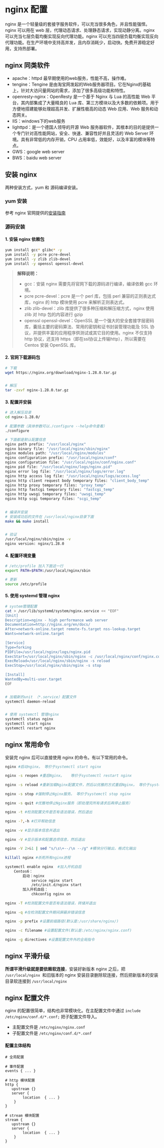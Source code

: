# nginx 配置

nginx 是一个轻量级的套接字服务软件，可以充当很多角色，并且性能强悍。nginx 可以用在 web 层，代理动态请求、处理静态请求，实现动静分离。nginx 可以充当七层负载均衡实现反向代理功能。nginx 可以充当四层负载均衡实现反向代理功能。在生产环境中支持高并发，且内存消耗少，启动快。免费开源稳定好用，支持热部署。



## nginx 同类软件

- apache：httpd 最早期使用的web服务，性能不高，操作难。
- tengine：Tengine 是由淘宝网发起的Web服务器项目。它在Nginx的基础上，针对大访问量网站的需求，添加了很多高级功能和特性。
- openresty-nginx：OpenResty 是一个基于 Nginx 与 Lua 的高性能 Web 平台，其内部集成了大量精良的 Lua 库、第三方模块以及大多数的依赖项。用于方便地搭建能够处理超高并发、扩展性极高的动态 Web 应用、Web 服务和动态网关。
- IIS：windows下的web服务
- lighttpd：是一个德国人领导的开源 Web 服务器软件，其根本的目的是提供一个专门针对高性能网站，安全、快速、兼容性好并且灵活的 Web Server 环境。具有非常低的内存开销，CPU 占用率低，效能好，以及丰富的模块等特点。
- GWS：google web server
- BWS：baidu web server



## 安装 nginx 

两种安装方式，yum 和 源码编译安装。

### yum 安装

参考 nginx 官网提供的[安装指南](https://nginx.org/en/linux_packages.html)

### 源码安装

#### 1. 安装 nginx 依赖包

~~~bash
yum install gcc* glibc* -y
yum install -y pcre pcre-devel
yum install -y zlib zlib-devel
yum install -y openssl openssl-devel
~~~

>**解释说明：**
>
>- gcc：安装 nginx 需要先将官网下载的源码进行编译，编译依赖 gcc 环境。
>- pcre pcre-devel：pcre 是一个 perl 库，包括 perl 兼容的正则表达式库，nginx 的 http 模块使用 pcre 来解析正则表达式。
>- zlib zlib-devel：zlib 库提供了很多种压缩和解压缩方式，nginx 使用 zlib 对 http 包的内容进行 gzip
>- openssl openssl-devel：OpenSSL 是一个强大的安全套接字层密码库，囊括主要的密码算法、常用的密钥和证书封装管理功能及 SSL 协议，并提供丰富的应用程序供测试或其它目的使用。nginx 不仅支持 http 协议，还支持 https（即在ssl协议上传输http），所以需要在 Centos 安装 OpenSSL 库。



#### 2. 官网下载源码包

~~~bash
# 下载
wget https://nginx.org/download/nginx-1.28.0.tar.gz


# 解压
tar -zxvf nginx-1.28.0.tar.gz
~~~

#### 3. 配置并安装

~~~bash
# 进入解压目录
cd nginx-1.28.0/
 
# 配置参数（具体参数可以./configure --help命令查看）
./configure

# 下面都是默认配置信息
nginx path prefix: "/usr/local/nginx"
nginx binary file: "/usr/local/nginx/sbin/nginx"
nginx modules path: "/usr/local/nginx/modules"
nginx configuration prefix: "/usr/local/nginx/conf"
nginx configuration file: "/usr/local/nginx/conf/nginx.conf"
nginx pid file: "/usr/local/nginx/logs/nginx.pid"
nginx error log file: "/usr/local/nginx/logs/error.log"
nginx http access log file: "/usr/local/nginx/logs/access.log"
nginx http client request body temporary files: "client_body_temp"
nginx http proxy temporary files: "proxy_temp"
nginx http fastcgi temporary files: "fastcgi_temp"
nginx http uwsgi temporary files: "uwsgi_temp"
nginx http scgi temporary files: "scgi_temp"
 

# 编译并安装
# 安装成功后的文件在 /usr/local/nginx目录下面
make && make install

 
# 验证
/usr/local/nginx/sbin/nginx -v
nginx version: nginx/1.28.0
~~~



#### 4. 配置环境变量

~~~bash
# /etc/profile 加入下面这一行
export PATH=$PATH:/usr/local/nginx/sbin

# 更新
source /etc/profile
~~~

#### 5. 使用 systemd 管理 nginx

~~~bash
# system管理配置
cat > /usr/lib/systemd/system/nginx.service << "EOF"
[Unit]
Description=nginx - high performance web server
Documentation=http://nginx.org/en/docs/
After=network-online.target remote-fs.target nss-lookup.target
Wants=network-online.target
 
[Service]
Type=forking
PIDFile=/usr/local/nginx/logs/nginx.pid
ExecStart=/usr/local/nginx/sbin/nginx -c /usr/local/nginx/conf/nginx.conf
ExecReload=/usr/local/nginx/sbin/nginx -s reload
ExecStop=/usr/local/nginx/sbin/nginx -s stop
 
[Install]
WantedBy=multi-user.target
EOF


# 加载新的unit （*.service）配置文件
systemctl daemon-reload


# 使用 systemctl 管理nginx
systemctl status nginx
systemctl start nginx
systemctl restart nginx
~~~





## nginx 常用命令

安装完 nginx 后可以直接使用 nginx 的命令。有以下常用的命令。

~~~bash
nginx #启动nginx。 等价于systemctl start nginx
 
nginx -s reopen #重启Nginx。   等价于systemctl restart nginx
 
nginx -s reload #重新加载Nginx配置文件，然后以优雅的方式重启Nginx。 等价于systemctl reload nginx
 
nginx -s stop #强制停止Nginx服务。 等价于systemctl stop nginx
 
nginx -s quit #优雅地停止Nginx服务（即处理完所有请求后再停止服务）
 
nginx -t #检测配置文件是否有语法错误，然后退出
 
nginx -?,-h #打开帮助信息
 
nginx -v #显示版本信息并退出
 
nginx -V #显示版本和配置选项信息，然后退出
 
nginx -V 2>&1 | sed "s/\s\+--/\n --/g" #模块分行输出，格式化输出
 
killall nginx #杀死所有nginx进程
 
systemctl enable nginx  #加入开机自启
    Centos6：
        启动：nginx
            service nginx start
            /etc/init.d/nginx start
        加入开机自启：
            chkconfig nginx on
 
nginx -T #检测配置文件是否有语法错误，转储并退出
 
nginx -q #在检测配置文件期间屏蔽非错误信息
 
nginx -p prefix #设置前缀路径(默认是:/usr/share/nginx/)
 
nginx -c filename #设置配置文件(默认是:/etc/nginx/nginx.conf)
 
nginx -g directives #设置配置文件外的全局指令
~~~





## nginx 平滑升级

**所谓平滑升级就是要依赖软连接**，安装好新版本 nginx 之后，把 `/usr/local/nginx `和旧版本的 nginx 安装目录删除软连接，然后把新版本的安装目录软连接到 `/usr/local/nginx `



## nginx 配置文件

nginx 的配置很简单，结构也非常模块化。在主配置文件中通过 `include /etc/nginx/conf.d/*.conf;`  把子配置文件导入。

- 主配置文件是 `/etc/nginx/nginx.conf`
- 子配置文件是 `/etc/nginx/conf.d/*.conf`



#### 配置主体结构

~~~nginx
# 全局配置
 
# 事件配置
events { ... }
 
# http 模块配置
http {          
   upstream {}
   server {
        location  { ... }
    }
}
 
# stream 模块配置
stream {       
   upstream {}
   server {
        location  { ... }
    }
}
~~~

